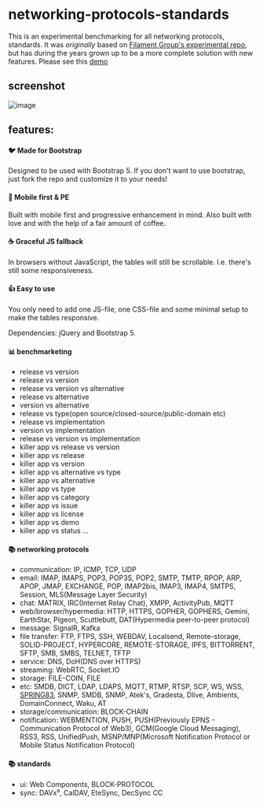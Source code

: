# networking-protocols-standards
This is an experimental benchmarking for all networking protocols, standards. It was *originally* based on [Filament Group's experimental repo](https://github.com/filamentgroup/RWD-Table-Patterns), []() but has during the years grown up to be a more complete solution with new features. Please see this [demo](https://eantho.github.io/networking-protocols)

## screenshot
![image](https://user-images.githubusercontent.com/125943841/220423094-d829aca6-328a-4b60-b48c-c28a9ee89202.png)

## features:

#### :bird: Made for Bootstrap
Designed to be used with Bootstrap 5. If you don't want to use bootstrap, just fork the repo and customize it to your needs!

#### :iphone: Mobile first & PE
Built with mobile first and progressive enhancement in mind. Also built with love and with the help of a fair amount of coffee.

#### :coffee: Graceful JS fallback
In browsers without JavaScript, the tables will still be scrollable. I.e. there's still some responsiveness.

#### :thumbsup: Easy to use
You only need to add one JS-file, one CSS-file and some minimal setup to make the tables responsive.

Dependencies: jQuery and Bootstrap 5.

#### 📊 benchmarketing
- release vs version
- release vs version
- release vs version vs alternative
- release vs alternative
- version vs alternative
- release vs type(open source/closed-source/public-domain etc)
- release vs implementation
- version vs implementation
- release vs version vs implementation
- killer app vs release vs version
- killer app vs release
- killer app vs version
- killer app vs alternative vs type
- killer app vs alternative
- killer app vs type
- killer app vs category
- killer app vs issue
- killer app vs license
- killer app vs demo
- killer app vs status
...
                                                            
#### 📚 networking protocols
- communication: IP, ICMP, TCP, UDP
- email: IMAP, IMAPS, POP3, POP3S, POP2, SMTP, TMTP, RPOP, ARP, APOP, JMAP, EXCHANGE, POP, IMAP2bis, IMAP3, IMAP4, SMTPS, Session, MLS(Message Layer Security)
- chat: MATRIX, IRC(Internet Relay Chat), XMPP, ActivityPub, MQTT
- web/browser/hypermedia: HTTP, HTTPS, GOPHER, GOPHERS, Gemini, EarthStar, Pigeon, Scuttlebutt, DAT(Hypermedia peer-to-peer protocol)
- message: SignalR, Kafka
- file transfer: FTP, FTPS, SSH, WEBDAV, Localsend, Remote-storage, SOLID-PROJECT, HYPERCORE, REMOTE-STORAGE, IPFS, BITTORRENT, SFTP, SMB, SMBS, TELNET, TFTP
- service: DNS, DoH(DNS over HTTPS)
- streaming: WebRTC, Socket.IO
- storage: FILE-COIN, FILE
- etc: SMDB, DICT, LDAP, LDAPS, MQTT, RTMP, RTSP, SCP, WS, WSS, [SPRING83](https://github.com/robinsloan/spring-83), SNMP, SMDB, SNMP, Atek's, Gradesta, Dlive, Ambients, DomainConnect, Waku, AT
- storage/communication: BLOCK-CHAIN
- notification: WEBMENTION, PUSH, PUSH(Previously EPNS - Communication Protocol of Web3), GCM(Google Cloud Messaging), RSS3, RSS, UnifiedPush, MSNP/MNP(Microsoft Notification Protocol or Mobile Status Notification Protocol) 

#### 📚 standards
- ui: Web Components, BLOCK-PROTOCOL
- sync: DAVx⁵, CalDAV, EteSync, DecSync CC
